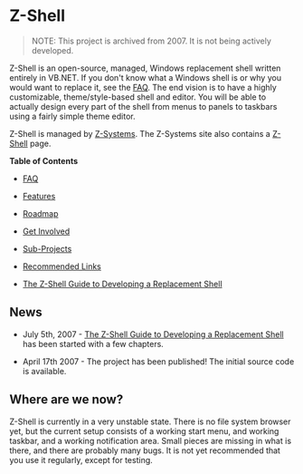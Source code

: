 # Z-Shell

> NOTE: This project is archived from 2007. It is not being actively developed.

Z-Shell is an open-source, managed, Windows replacement shell written entirely in VB.NET. If you don't know what a Windows shell is or why you would want to replace it, see the [FAQ](wiki/FAQ.md). The end vision is to have a highly customizable, theme/style-based shell and editor. You will be able to actually design every part of the shell from menus to panels to taskbars using a fairly simple theme editor.

Z-Shell is managed by [Z-Systems](http://www.z-sys.org/). The Z-Systems site also contains a [Z-Shell](http://www.z-sys.org/products/zshell.aspx) page.

**Table of Contents**

* [FAQ](wiki/FAQ.md)

* [Features](wiki/Features.md)

* [Roadmap](wiki/Roadmap.md)

* [Get Involved](wiki/GetInvolved.md)

* [Sub-Projects](wiki/SubProjects.md)

* [Recommended Links](wiki/RecommendedLinks.md)

* [The Z-Shell Guide to Developing a Replacement Shell](wiki/Developing.md)

## News

* July 5th, 2007 - [The Z-Shell Guide to Developing a Replacement Shell](wiki/Developing.md) has been started with a few chapters.

* April 17th 2007 - The project has been published! The initial source code is available.

## Where are we now?

Z-Shell is currently in a very unstable state. There is no file system browser yet, but the current setup consists of a working start menu, and working taskbar, and a working notification area. Small pieces are missing in what is there, and there are probably many bugs. It is not yet recommended that you use it regularly, except for testing.
